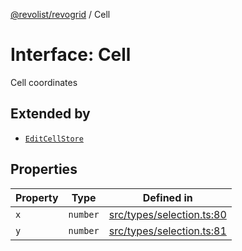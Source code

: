 [@revolist/revogrid](README.md) / Cell

# Interface: Cell

Cell coordinates

## Extended by

- [`EditCellStore`](Interface.EditCellStore.md)

## Properties

| Property | Type | Defined in |
| ------ | ------ | ------ |
| `x` | `number` | [src/types/selection.ts:80](https://github.com/revolist/revogrid/blob/babcd934a05d11632dc60c6964673e41a780bbb7/src/types/selection.ts#L80) |
| `y` | `number` | [src/types/selection.ts:81](https://github.com/revolist/revogrid/blob/babcd934a05d11632dc60c6964673e41a780bbb7/src/types/selection.ts#L81) |
